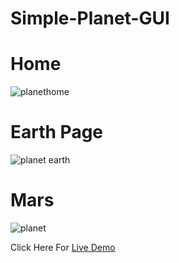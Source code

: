 # Simple-Planet-GUI
# Home


![planethome](https://user-images.githubusercontent.com/59916393/89671626-f0b76680-d900-11ea-8e5f-ed173d3fba33.JPG)


# Earth Page 

![planet earth](https://user-images.githubusercontent.com/59916393/89671630-f44aed80-d900-11ea-9701-9c39a50c212c.JPG)



# Mars

![planet](https://user-images.githubusercontent.com/59916393/89671637-f7de7480-d900-11ea-93e9-c67c6c7929e5.JPG)


Click Here For [Live Demo](https://youthful-rosalind-70d1f4.netlify.app/index.html)
